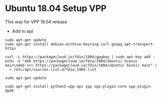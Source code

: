 # Ubuntu 18.04 Setup VPP

This was for VPP 19.04 release

- Add to apt
```
sudo apt-get update
sudo apt-get install debian-archive-keyring curl gnupg apt-transport-https

curl -L https://packagecloud.io/fdio/1904/gpgkey | sudo apt-key add -
echo -e "deb https://packagecloud.io/fdio/1904/ubuntu/ bionic main\ndeb-src https://packagecloud.io/fdio/1904/ubuntu/ bionic main" \
  > /etc/apt/sources.list.d/fdio_1904.list

sudo apt-get update

sudo apt-get install python3-vpp-api vpp vpp-plugin-core vpp-plugin-dpdk
```
